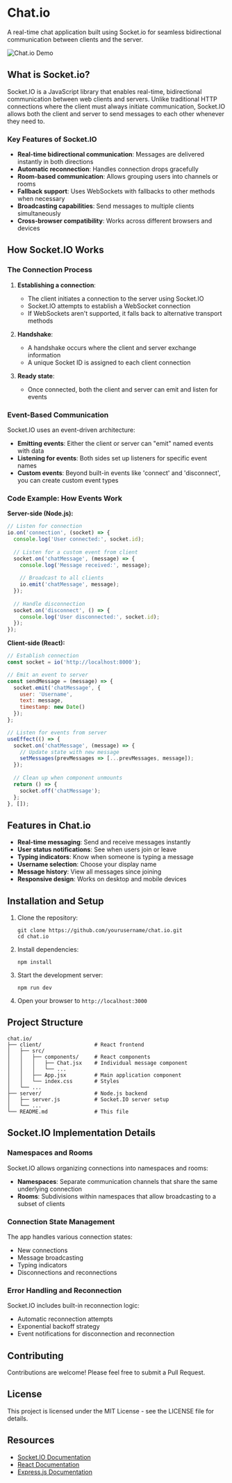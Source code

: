 # Chat.io

A real-time chat application built using Socket.io for seamless bidirectional communication between clients and the server.

![Chat.io Demo](./screenshot.png)

## What is Socket.io?

Socket.IO is a JavaScript library that enables real-time, bidirectional communication between web clients and servers. Unlike traditional HTTP connections where the client must always initiate communication, Socket.IO allows both the client and server to send messages to each other whenever they need to.

### Key Features of Socket.IO

- **Real-time bidirectional communication**: Messages are delivered instantly in both directions
- **Automatic reconnection**: Handles connection drops gracefully
- **Room-based communication**: Allows grouping users into channels or rooms
- **Fallback support**: Uses WebSockets with fallbacks to other methods when necessary
- **Broadcasting capabilities**: Send messages to multiple clients simultaneously
- **Cross-browser compatibility**: Works across different browsers and devices

## How Socket.IO Works

### The Connection Process

1. **Establishing a connection**:
   - The client initiates a connection to the server using Socket.IO
   - Socket.IO attempts to establish a WebSocket connection
   - If WebSockets aren't supported, it falls back to alternative transport methods

2. **Handshake**:
   - A handshake occurs where the client and server exchange information
   - A unique Socket ID is assigned to each client connection

3. **Ready state**:
   - Once connected, both the client and server can emit and listen for events

### Event-Based Communication

Socket.IO uses an event-driven architecture:

- **Emitting events**: Either the client or server can "emit" named events with data
- **Listening for events**: Both sides set up listeners for specific event names
- **Custom events**: Beyond built-in events like 'connect' and 'disconnect', you can create custom event types

### Code Example: How Events Work

**Server-side (Node.js):**
```javascript
// Listen for connection
io.on('connection', (socket) => {
  console.log('User connected:', socket.id);
  
  // Listen for a custom event from client
  socket.on('chatMessage', (message) => {
    console.log('Message received:', message);
    
    // Broadcast to all clients
    io.emit('chatMessage', message);
  });
  
  // Handle disconnection
  socket.on('disconnect', () => {
    console.log('User disconnected:', socket.id);
  });
});
```

**Client-side (React):**
```javascript
// Establish connection
const socket = io('http://localhost:8000');

// Emit an event to server
const sendMessage = (message) => {
  socket.emit('chatMessage', {
    user: 'Username',
    text: message,
    timestamp: new Date()
  });
};

// Listen for events from server
useEffect(() => {
  socket.on('chatMessage', (message) => {
    // Update state with new message
    setMessages(prevMessages => [...prevMessages, message]);
  });
  
  // Clean up when component unmounts
  return () => {
    socket.off('chatMessage');
  };
}, []);
```

## Features in Chat.io

- **Real-time messaging**: Send and receive messages instantly
- **User status notifications**: See when users join or leave
- **Typing indicators**: Know when someone is typing a message
- **Username selection**: Choose your display name
- **Message history**: View all messages since joining
- **Responsive design**: Works on desktop and mobile devices

## Installation and Setup

1. Clone the repository:
   ```
   git clone https://github.com/yourusername/chat.io.git
   cd chat.io
   ```

2. Install dependencies:
   ```
   npm install
   ```

3. Start the development server:
   ```
   npm run dev
   ```

4. Open your browser to `http://localhost:3000`

## Project Structure

```
chat.io/
├── client/                 # React frontend
│   ├── src/
│   │   ├── components/     # React components
│   │   │   ├── Chat.jsx    # Individual message component
│   │   │   └── ...
│   │   ├── App.jsx         # Main application component
│   │   └── index.css       # Styles
│   └── ...
├── server/                 # Node.js backend
│   ├── server.js           # Socket.IO server setup
│   └── ...
└── README.md               # This file
```

## Socket.IO Implementation Details

### Namespaces and Rooms

Socket.IO allows organizing connections into namespaces and rooms:

- **Namespaces**: Separate communication channels that share the same underlying connection
- **Rooms**: Subdivisions within namespaces that allow broadcasting to a subset of clients

### Connection State Management

The app handles various connection states:
- New connections
- Message broadcasting
- Typing indicators
- Disconnections and reconnections

### Error Handling and Reconnection

Socket.IO includes built-in reconnection logic:
- Automatic reconnection attempts
- Exponential backoff strategy
- Event notifications for disconnection and reconnection

## Contributing

Contributions are welcome! Please feel free to submit a Pull Request.

## License

This project is licensed under the MIT License - see the LICENSE file for details.

## Resources

- [Socket.IO Documentation](https://socket.io/docs/v4/)
- [React Documentation](https://reactjs.org/docs/)
- [Express.js Documentation](https://expressjs.com/)
